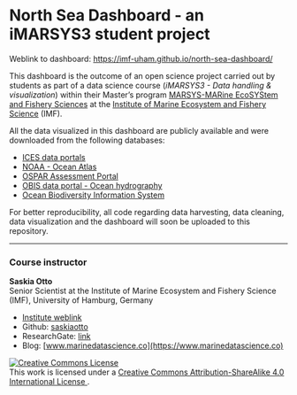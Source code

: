 
<!-- README.md is generated from README.Rmd. Please edit that file -->

# North Sea Dashboard - an iMARSYS3 student project

Weblink to dashboard: <https://imf-uham.github.io/north-sea-dashboard/>

This dashboard is the outcome of an open science project carried out by
students as part of a data science course (*iMARSYS3 - Data handling &
visualization*) within their Master’s program [MARSYS-MARine EcoSYStem
and Fishery
Sciences](https://www.biologie.uni-hamburg.de/en/studium/master/marine-oekosystem-und-fischereiwissenschaften.html)
at the [Institute of Marine Ecosystem and Fishery
Science](https://www.biologie.uni-hamburg.de/en/einrichtungen/imf.html)
(IMF).

All the data visualized in this dashboard are publicly available and
were downloaded from the following databases:

- [ICES data portals](https://www.ices.dk/data/data-portals/)
- [NOAA - Ocean
  Atlas](https://www.ncei.noaa.gov/data/oceans/woa/WOA18/DATA/)
- [OSPAR Assessment
  Portal](https://oap.ospar.org/en/ospar-assessments/intermediate-assessment-2017/pressures-human-activities/distribution-reported-impulsive-sounds-sea/)
- [OBIS data portal - Ocean
  hydrography](https://mapper.obis.org/?taxonid=148899,146203&areaid=32350&startdate=2000-01-01)
- [Ocean Biodiversity Information
  System](https://mapper.obis.org/?taxonid=1080&areaid=32350)

For better reproducibility, all code regarding data harvesting, data
cleaning, data visualization and the dashboard will soon be uploaded to
this repository.

------------------------------------------------------------------------

### Course instructor

**Saskia Otto**<br> Senior Scientist at the Institute of Marine
Ecosystem and Fishery Science (IMF), University of Hamburg, Germany<br>

- [Institute
  weblink](https://www.biologie.uni-hamburg.de/en/forschung/oekologie-biologische-ressourcen/maroeksysdyn/mitarbeiter/otto-saskia.html)
- Github: [saskiaotto](https://github.com/saskiaotto)
- ResearchGate: [link](https://www.researchgate.net/profile/Saskia_Otto)
- Blog: [www.marinedatascience.co](https://www.marinedatascience.co)

<a rel="license" href="http://creativecommons.org/licenses/by-sa/4.0/"><img alt="Creative Commons License" style="border-width:0" src="https://i.creativecommons.org/l/by-sa/4.0/80x15.png"></a><br>
This work is licensed under a
<a rel="license" href="http://creativecommons.org/licenses/by-sa/4.0/">Creative
Commons Attribution-ShareAlike 4.0 International License </a>. <br>
